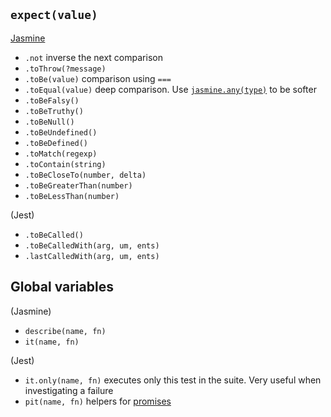 
`expect(value)`
------------

[Jasmine](http://jasmine.github.io/1.3/introduction.html?spec=Included%20matchers%3A%20The%20%27toThrow%27%20matcher%20is%20for%20testing%20if%20a%20function%20throws%20an%20exception.#section-Included_Matchers)
  - `.not` inverse the next comparison
  - `.toThrow(?message)`
  - `.toBe(value)` comparison using `===`
  - `.toEqual(value)` deep comparison. Use [`jasmine.any(type)`](http://jasmine.github.io/1.3/introduction.html#section-Matching_Anything_with_<code>jasmine.any</code>) to be softer
  - `.toBeFalsy()`
  - `.toBeTruthy()`
  - `.toBeNull()`
  - `.toBeUndefined()`
  - `.toBeDefined()`
  - `.toMatch(regexp)`
  - `.toContain(string)`
  - `.toBeCloseTo(number, delta)`
  - `.toBeGreaterThan(number)`
  - `.toBeLessThan(number)`

(Jest)
  - `.toBeCalled()`
  - `.toBeCalledWith(arg, um, ents)`
  - `.lastCalledWith(arg, um, ents)`
  

Global variables
----------------

(Jasmine)
 - `describe(name, fn)`
 - `it(name, fn)`

(Jest)
 - `it.only(name, fn)` executes only this test in the suite. Very useful when investigating a failure
 - `pit(name, fn)` helpers for [promises](https://www.npmjs.org/package/jasmine-pit)
